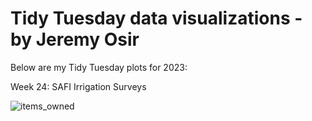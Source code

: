 # Tidy Tuesday data visualizations - by Jeremy Osir

Below are my Tidy Tuesday plots for 2023:

Week 24: SAFI Irrigation Surveys

![items_owned](https://github.com/osirjeremy/TidyTuesday-JeremyOsir/assets/8055445/4eb44486-23ed-4801-a60b-93b4219a2648)
